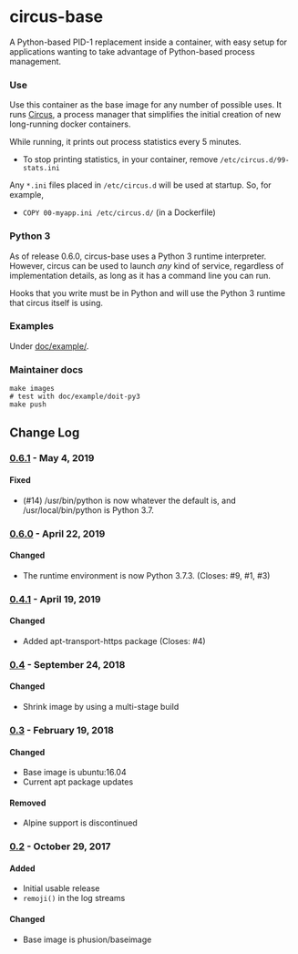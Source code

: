 # circus-base

A Python-based PID-1 replacement inside a container, with easy setup for applications
wanting to take advantage of Python-based process management.


### Use

Use this container as the base image for any number of possible uses. It
runs [Circus](https://circus.readthedocs.io/en/latest/), a process manager
that simplifies the initial creation of new long-running docker containers.

While running, it prints out process statistics every 5 minutes.

- To stop printing statistics, in your container, remove
  `/etc/circus.d/99-stats.ini`

Any `*.ini` files placed in `/etc/circus.d` will be used at startup. So, for
example,

- `COPY 00-myapp.ini /etc/circus.d/` (in a Dockerfile)


### Python 3

As of release 0.6.0, circus-base uses a Python 3 runtime interpreter. However,
circus can be used to launch *any* kind of service, regardless of implementation
details, as long as it has a command line you can run.

Hooks that you write must be in Python and will use the Python 3 runtime that
circus itself is using.


### Examples

Under [doc/example/](doc/example/).


### Maintainer docs

```
make images
# test with doc/example/doit-py3
make push
```


## Change Log

### [0.6.1] - May 4, 2019
#### Fixed
- (#14) /usr/bin/python is now whatever the default is, and /usr/local/bin/python is Python 3.7.

### [0.6.0] - April 22, 2019
#### Changed
- The runtime environment is now Python 3.7.3. (Closes: #9, #1, #3)

### [0.4.1] - April 19, 2019
#### Changed
- Added apt-transport-https package (Closes: #4)

### [0.4] - September 24, 2018
#### Changed
- Shrink image by using a multi-stage build

### [0.3] - February 19, 2018
#### Changed
- Base image is ubuntu:16.04
- Current apt package updates
#### Removed
- Alpine support is discontinued

### [0.2] - October 29, 2017
#### Added
- Initial usable release
- `remoji()` in the log streams
#### Changed
- Base image is phusion/baseimage


[0.6.1]: https://github.com/corydodt/circus-base/compare/release-0.6.0...release-0.6.1
[0.6.0]: https://github.com/corydodt/circus-base/compare/release-0.4.1...release-0.6.0
[0.4.1]: https://github.com/corydodt/circus-base/compare/release-0.4...release-0.4.1
[0.4]: https://github.com/corydodt/circus-base/compare/release-0.3...release-0.4
[0.3]: https://github.com/corydodt/circus-base/compare/release-0.2...release-0.3
[0.2]: https://github.com/corydodt/circus-base/tree/release-0.2
